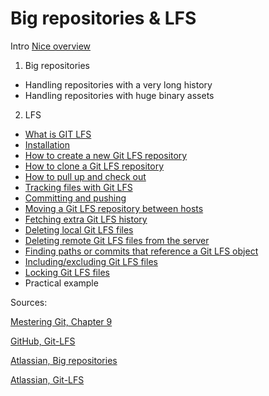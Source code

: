 # Big repositories & LFS

Intro [Nice overview](https://www.atlassian.com/git/tutorials/big-repositories)

1. Big repositories
- Handling repositories with a very long history
- Handling repositories with huge binary assets

2. LFS
- [What is GIT LFS](https://github.com/BeranLukas/Project-big-repositories-LFS/blob/main/GIT%20LFS.md#what-is-git-lfs)
- [Installation](https://github.com/BeranLukas/Project-big-repositories-LFS/blob/main/GIT%20LFS.md#instalation)
- [How to create a new Git LFS repository](https://github.com/BeranLukas/Project-big-repositories-LFS/blob/main/GIT%20LFS.md#how-to-create-a-new-git-lfs-repository)
- [How to clone a Git LFS repository](https://github.com/BeranLukas/Project-big-repositories-LFS/blob/main/GIT%20LFS.md#how-to-clone-a-git-lfs-repository)
- [How to pull up and check out](https://github.com/BeranLukas/Project-big-repositories-LFS/blob/main/GIT%20LFS.md#how-to-pull-up-and-check-oout)
- [Tracking files with Git LFS](https://github.com/BeranLukas/Project-big-repositories-LFS/blob/main/GIT%20LFS.md#tracking-files-with-git-lfs)
- [Committing and pushing](https://github.com/BeranLukas/Project-big-repositories-LFS/blob/main/GIT%20LFS.md#committing-and-pushing)
- [Moving a Git LFS repository between hosts](https://github.com/BeranLukas/Project-big-repositories-LFS/blob/main/GIT%20LFS.md#moving-a-git-lfs-repository-between-hosts)
- [Fetching extra Git LFS history](https://github.com/BeranLukas/Project-big-repositories-LFS/blob/main/GIT%20LFS.md#fetching-extra-git-lfs-history)
- [Deleting local Git LFS files](https://github.com/BeranLukas/Project-big-repositories-LFS/blob/main/GIT%20LFS.md#deleting-local-git-lfs-files)
- [Deleting remote Git LFS files from the server](https://github.com/BeranLukas/Project-big-repositories-LFS/blob/main/GIT%20LFS.md#deleting-remote-git-lfs-files-from-the-server)
- [Finding paths or commits that reference a Git LFS object](https://github.com/BeranLukas/Project-big-repositories-LFS/blob/main/GIT%20LFS.md#finding-paths-or-commits-that-reference-a-git-lfs-object)
- [Including/excluding Git LFS files](https://github.com/BeranLukas/Project-big-repositories-LFS/blob/main/GIT%20LFS.md#includingexcluding-git-lfs-files)
- [Locking Git LFS files](https://github.com/BeranLukas/Project-big-repositories-LFS/blob/main/GIT%20LFS.md#locking-git-lfs-files)
- Practical example

Sources:

 [Mestering Git, Chapter 9](https://www.packtpub.com/product/mastering-git/9781783553754)

 [GitHub, Git-LFS](https://github.com/git-lfs/git-lfs/wiki)

 [Atlassian, Big repositories](https://www.atlassian.com/git/tutorials/big-repositories)

 [Atlassian, Git-LFS](https://www.atlassian.com/git/tutorials/git-lfs)



